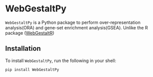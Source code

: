 # WebGestaltPy

`WebGestaltPy` is a Python package to perform over-representation analysis(ORA) and gene-set enrichment analysis(GSEA). Unlike the R package ([WebGestaltR](https://www.github.com/bzhanglab/WebGestaltR))

## Installation

To install `WebGestaltPy`, run the following in your shell:

```bash
pip install WebGestaltPy
```
